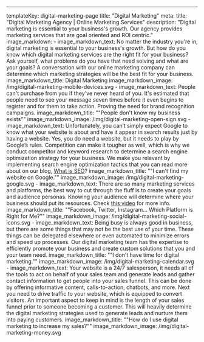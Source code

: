 ---
templateKey: digital-marketing-page
title: "Digital Marketing"
meta: 
    title: "Digital Marketing Agency | Online Marketing Services"
    description: "Digital marketing is essential to your business's growth. Our agency provides marketing services that are goal oriented and ROI centric."
image_markdown:
    - image_markdown_text: No matter the industry you're in, digital marketing is essential to your business's growth. But how do you know which digital marketing services are the right fit for your business? Ask yourself, what problems do you have that need solving and what are your goals? A conversation with our online marketing company can determine which marketing strategies will be the best fit for your business.
      image_markdown_title: Digital Marketing
      image_markdown_image: /img/digital-marketing-mobile-devices.svg
    - image_markdown_text: People can't purchase from you if they've never heard of you. It's estimated that people need to see your message seven times before it even begins to register and for them to take action. Proving the need for brand recognition campaigns.
      image_markdown_title: "\"People don't know my business exists\""
      image_markdown_image: /img/digital-marketing-open-sign.svg 
    - image_markdown_text: Unfortunately, you can’t simply expect Google to know what your website is about and have it appear in search results just by having a website. Yes, you do need a website, but it needs to play by Google’s rules. Competition can make it tougher as well, which is why we conduct competitor and keyword research to determine a search engine optimization strategy for your business. We make you relevant by implementing search engine optimization tactics that you can read more about on our blog, [What is SEO](/blog/what-is-seo/)?
      image_markdown_title: "\"I can't find my website on Google.\""
      image_markdown_image: /img/digital-marketing-google.svg
    - image_markdown_text: There are so many marketing services and platforms, the best way to cut through the fluff is to create your goals and audience personas. Knowing your audience will determine where your business should put its resources. Check [this video](/blog/video-how-to-get-more-customers-by-knowing-where-to-advertise-your-business/) for more info.
      image_markdown_title: "\"Facebook, Twitter, Instagram… Which Platform is Right for Me?\""
      image_markdown_image: /img/digital-marketing-social-icons.svg
    - image_markdown_text: Being busy is always good in business, but there are some things that may not be the best use of your time. These things can be delegated elsewhere or even automated to minimize errors and speed up processes. Our digital marketing team has the expertise to efficiently promote your business and create custom solutions that you and your team need.
      image_markdown_title: "\"I don't have time for digital marketing.\""
      image_markdown_image: /img/digital-marketing-calendar.svg
    - image_markdown_text: Your website is a 24/7 salesperson, it needs all of the tools to act on behalf of your sales team and generate leads and gather contact information to get people into your sales funnel. This can be done by offering informative content, calls-to-action, chatbots, and more. Next you need to drive traffic to your website, which is equipped to convert visitors. An important aspect to keep in mind is the length of your sales funnel prior to someone becoming a customer. This will heavily determine the digital marketing strategies used to generate leads and nurture them into paying customers.
      image_markdown_title: "\"How do I use digital marketing to increase my sales?\""
      image_markdown_image: /img/digital-marketing-money.svg